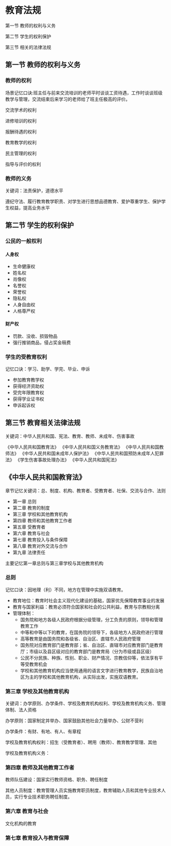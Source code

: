 # 教育法规

第一节 教师的权利与义务

第二节 学生的权利保护

第三节 相关的法律法规



## 第一节 教师的权利与义务

### 教师的权利

场景记忆口诀:班主任与前来交流培训的老师平时谈谈工资待遇，工作时谈谈班级教学与管理，交流结束后来学习的老师给了班主任极高的评价。

交流学术的权利

进修培训的权利

报酬待遇的权利

教育教学的权利

民主管理的权利

指导与评价的权利

### 教师的义务

关键词：法责保护，道德水平

遵纪守法、履行教育教学职责、对学生进行思想品德教育、爱护尊重学生、保护学生权益，提高业务水平



## 第二节 学生的权利保护

### 公民的一般权利

#### 人身权

* 生命健康权
* 姓名权
* 肖像权
* 名誉权
* 荣誉权
* 隐私权
* 人身自由权
* 人格尊严权

#### 财产权

* 罚款、没收、损毁物品
* 强行推销商品，侵占奖金稿费

### 学生的受教育权利

记忆口诀：学习、助学、学完、毕业、申诉

* 参加教育教学权
* 获得经济资助权
* 受完年限教育权
* 获得学业证书权
* 申诉起诉权



## 第三节 教育相关法律法规

关键词：中华人民共和国、宪法、教育、教师、未成年、伤害事故

《中华人民共和国教育法》
《中华人民共和国义务教育法》
《中华人民共和国教师法》
《中华人民共和国未成年人保护法》
《中华人民共和国预防未成年人犯罪法》
《学生伤害事故处理办法》
《中华人民共和国宪法》



## 《中华人民共和国教育法》

章节记忆关键词：总、制度、机构、教育者、受教育者、社保、交流与合作、法则

* 第一章 总则
* 第二章 教育的制度
* 第三章 学校和其他教育机构
* 第四章 教师和其他教育工作者
* 第五章 受教育者
* 第六章 教育与社会
* 第七章 教育投入与条件保障
* 第八章 教育对外交流与合作
* 第九章 法律责任

主要记忆第一章总则与第三章学校与其他教育机构

### 总则

记忆口诀：因地理（利）不同，地方在管理中实施双语教育。

* 教育地位：教育时社会主义现代化建设的基础，国家优先保障教育事业的发展
* 教育与国家利益：教育必须符合国家和社会的公共利益，教育与宗教相分离
* 管理体制：
  * 国务院和地方各级人民政府根据分级管理，分工负责的原则，领导和管理教育工作
  * 中等和中等以下的教育，在国务院的领导下，各级地方人民政府进行管理
  * 高等教育是由国务院和各级省、自治区、直辖市人民政府管理
  * 国务院对应教育部门是教育部；省、自治区、直辖市对应教育部门是教育厅；市级以及县区级对应的教育部门是教育局（分为市级或县区级）
  * 公民不分民族、种族、性别、职业、财产情况、宗教信仰等，依法享有平等受教育机会
  * 学校和其他教育机构应当使用通用的语言文字进行教育教学，民族自治地区为主的学校和其他教育机构，从实际出发，实施双语教育。

### 第三章 学校及其他教育机构

关键词：办学原则、办学条件、学校及教育机构权利、学校及教育机构义务、管理体制、法人资格

办学原则：国家制定并举办、国家鼓励其他社会力量举办、公财不营利

办学条件：有财、有地、有人、有章程

学校及教育机构权利：招生（受教育者）、聘用（教师）、教育教学管理、其他

学校及教育机构义务：



### 第四章 教师及其他教育工作者

教师队伍建设：国家实行教师资格、职务、聘任制度

其他人员制度：教育管理人员实施教育职员制度，教育辅助人员和其他专业技术人员，实行专业技术职务聘任制度。

### 第六章 教育与社会

文化机构的教育

### 第七章 教育投入与教育保障

